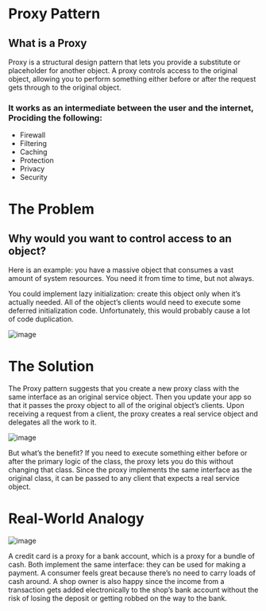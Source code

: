 # Proxy Pattern

## What is a Proxy
Proxy is a structural design pattern that lets you provide a substitute or placeholder for another object. A proxy controls access to the original object, allowing you to perform something either before or after the request gets through to the original object.

### It works as an intermediate between the user and the internet, Prociding the following:

- Firewall
- Filtering
- Caching
- Protection
- Privacy
- Security

# The Problem
## Why would you want to control access to an object?
Here is an example: you have a massive object that consumes a vast amount of system resources. You need it from time to time, but not always.

You could implement lazy initialization: create this object only when it’s actually needed. All of the object’s clients would need to execute some deferred initialization code. Unfortunately, this would probably cause a lot of code duplication.

![image](https://github.com/Husam-AbuZina/Learning-OOP-and-Design-Patterns/assets/109718076/9328a7db-37a4-4e11-ade2-4ce295eb9373)

# The Solution
The Proxy pattern suggests that you create a new proxy class with the same interface as an original service object. Then you update your app so that it passes the proxy object to all of the original object’s clients. Upon receiving a request from a client, the proxy creates a real service object and delegates all the work to it.

![image](https://github.com/Husam-AbuZina/Learning-OOP-and-Design-Patterns/assets/109718076/804be929-c546-4c10-b115-cc28e1196238)

But what’s the benefit? If you need to execute something either before or after the primary logic of the class, the proxy lets you do this without changing that class. Since the proxy implements the same interface as the original class, it can be passed to any client that expects a real service object.

# Real-World Analogy

![image](https://github.com/Husam-AbuZina/Learning-OOP-and-Design-Patterns/assets/109718076/a857b90b-1569-4403-8bba-b27a002c571d)

A credit card is a proxy for a bank account, which is a proxy for a bundle of cash. Both implement the same interface: they can be used for making a payment. A consumer feels great because there’s no need to carry loads of cash around. A shop owner is also happy since the income from a transaction gets added electronically to the shop’s bank account without the risk of losing the deposit or getting robbed on the way to the bank.
